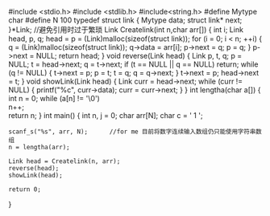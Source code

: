 #include <stdio.h>
#include <stdlib.h>
#include<string.h>
#define Mytype char
#define N 100
typedef struct link
{
	Mytype data;
	struct link* next;
}*Link;                      //避免引用时过于繁琐
Link Createlink(int n,char arr[])
{
	int i;
	Link head, p, q;
	head = p = (Link)malloc(sizeof(struct link));
	for (i = 0; i < n; ++i) {
		q = (Link)malloc(sizeof(struct link));
		q->data = arr[i];
		p->next = q;
		p = q;
	}
	p->next = NULL;
	return head;
}
void reverse(Link head)
{
	Link p, t, q;
	p = NULL;
	t = head->next;
	q = t->next;
	if (t == NULL || q == NULL)
		return;
	while (q != NULL)
	{
		t->next = p;
		p = t;
		t = q;
		q = q->next;
	}
	t->next = p;
	head->next = t;
}
void showLink(Link head)
{
	Link curr = head->next;
	while (curr != NULL)
	{
		printf("%c", curr->data);
		curr = curr->next;
	}
}
int lengtha(char a[]) 
{
	int n = 0;
	while (a[n] != '\0')   
		n++;  
	return n;
}
int main()
{
	int n, j = 0;
	char arr[N];
	char c = ' 1 ';
	
	scanf_s("%s", arr, N);      //for me 目前将数字连续输入数组仍只能使用字符串数组
	n = lengtha(arr);
	
	Link head = Createlink(n, arr);
	reverse(head);
	showLink(head);

	return 0;
}
